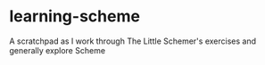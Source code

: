 # learning-scheme
A scratchpad as I work through The Little Schemer's exercises and generally explore Scheme
